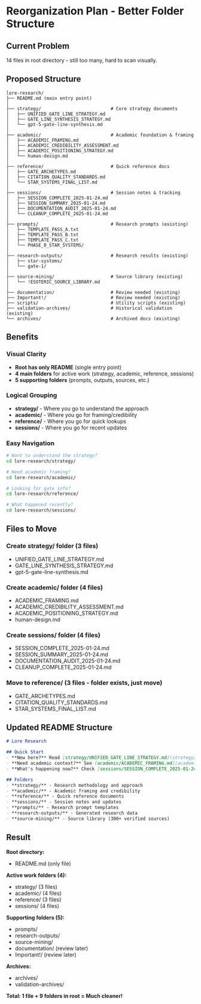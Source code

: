 # Reorganization Plan - Better Folder Structure

## Current Problem
14 files in root directory - still too many, hard to scan visually.

## Proposed Structure

```
lore-research/
├── README.md (main entry point)
│
├── strategy/                          # Core strategy documents
│   ├── UNIFIED_GATE_LINE_STRATEGY.md
│   ├── GATE_LINE_SYNTHESIS_STRATEGY.md
│   └── gpt-5-gate-line-synthesis.md
│
├── academic/                          # Academic foundation & framing
│   ├── ACADEMIC_FRAMING.md
│   ├── ACADEMIC_CREDIBILITY_ASSESSMENT.md
│   ├── ACADEMIC_POSITIONING_STRATEGY.md
│   └── human-design.md
│
├── reference/                         # Quick reference docs
│   ├── GATE_ARCHETYPES.md
│   ├── CITATION_QUALITY_STANDARDS.md
│   └── STAR_SYSTEMS_FINAL_LIST.md
│
├── sessions/                          # Session notes & tracking
│   ├── SESSION_COMPLETE_2025-01-24.md
│   ├── SESSION_SUMMARY_2025-01-24.md
│   ├── DOCUMENTATION_AUDIT_2025-01-24.md
│   └── CLEANUP_COMPLETE_2025-01-24.md
│
├── prompts/                           # Research prompts (existing)
│   ├── TEMPLATE_PASS_A.txt
│   ├── TEMPLATE_PASS_B.txt
│   ├── TEMPLATE_PASS_C.txt
│   └── PHASE_0_STAR_SYSTEMS/
│
├── research-outputs/                  # Research results (existing)
│   ├── star-systems/
│   └── gate-1/
│
├── source-mining/                     # Source library (existing)
│   └── !ESOTERIC_SOURCE_LIBRARY.md
│
├── documentation/                     # Review needed (existing)
├── Important!/                        # Review needed (existing)
├── scripts/                           # Utility scripts (existing)
├── validation-archives/               # Historical validation (existing)
└── archives/                          # Archived docs (existing)
```

## Benefits

### Visual Clarity
- **Root has only README** (single entry point)
- **4 main folders** for active work (strategy, academic, reference, sessions)
- **5 supporting folders** (prompts, outputs, sources, etc.)

### Logical Grouping
- **strategy/** - Where you go to understand the approach
- **academic/** - Where you go for framing/credibility
- **reference/** - Where you go for quick lookups
- **sessions/** - Where you go for recent updates

### Easy Navigation
```bash
# Want to understand the strategy?
cd lore-research/strategy/

# Need academic framing?
cd lore-research/academic/

# Looking for gate info?
cd lore-research/reference/

# What happened recently?
cd lore-research/sessions/
```

## Files to Move

### Create strategy/ folder (3 files)
- UNIFIED_GATE_LINE_STRATEGY.md
- GATE_LINE_SYNTHESIS_STRATEGY.md
- gpt-5-gate-line-synthesis.md

### Create academic/ folder (4 files)
- ACADEMIC_FRAMING.md
- ACADEMIC_CREDIBILITY_ASSESSMENT.md
- ACADEMIC_POSITIONING_STRATEGY.md
- human-design.md

### Create sessions/ folder (4 files)
- SESSION_COMPLETE_2025-01-24.md
- SESSION_SUMMARY_2025-01-24.md
- DOCUMENTATION_AUDIT_2025-01-24.md
- CLEANUP_COMPLETE_2025-01-24.md

### Move to reference/ (3 files - folder exists, just move)
- GATE_ARCHETYPES.md
- CITATION_QUALITY_STANDARDS.md
- STAR_SYSTEMS_FINAL_LIST.md

## Updated README Structure

```markdown
# Lore Research

## Quick Start
- **New here?** Read [strategy/UNIFIED_GATE_LINE_STRATEGY.md](strategy/UNIFIED_GATE_LINE_STRATEGY.md)
- **Need academic context?** See [academic/ACADEMIC_FRAMING.md](academic/ACADEMIC_FRAMING.md)
- **What's happening now?** Check [sessions/SESSION_COMPLETE_2025-01-24.md](sessions/SESSION_COMPLETE_2025-01-24.md)

## Folders
- **strategy/** - Research methodology and approach
- **academic/** - Academic framing and credibility
- **reference/** - Quick reference documents
- **sessions/** - Session notes and updates
- **prompts/** - Research prompt templates
- **research-outputs/** - Generated research data
- **source-mining/** - Source library (300+ verified sources)
```

## Result

**Root directory:**
- README.md (only file)

**Active work folders (4):**
- strategy/ (3 files)
- academic/ (4 files)
- reference/ (3 files)
- sessions/ (4 files)

**Supporting folders (5):**
- prompts/
- research-outputs/
- source-mining/
- documentation/ (review later)
- Important!/ (review later)

**Archives:**
- archives/
- validation-archives/

**Total: 1 file + 9 folders in root = Much cleaner!**
